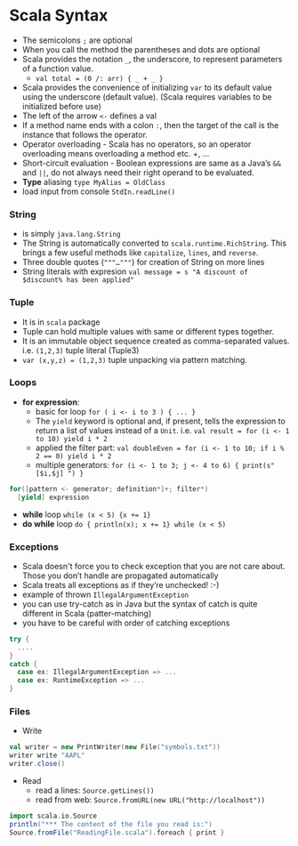 Scala Syntax
==============

- The semicolons `;` are optional
- When you call the method the parentheses and dots are optional
- Scala provides the notation `_`, the underscore, to represent parameters of a function value.
  - `val total = (0 /: arr) { _ + _ }`
- Scala provides the convenience of initializing `var` to its default value using the underscore (default value). (Scala requires variables to be initialized before use)
- The left of the arrow `<-` defines a val
- If a method name ends with a colon `:`, then the target of the call is the instance that follows the operator.
- Operator overloading - Scala has no operators, so an operator overloading means overloading a method etc. +, ...
- Short-circuit evaluation - Boolean expressions are same as a Java’s `&&` and `||`, do not always need their right operand to be evaluated.
- **Type** aliasing `type MyAlias = OldClass`
- load input from console `StdIn.readLine()`

### String
- is simply `java.lang.String`
- The String is automatically converted to `scala.runtime.RichString`. This brings a few useful methods like `capitalize`, `lines`, and `reverse`.
- Three double quotes (`"""…"""`) for creation of String on more lines
- String literals with expresion `val message = s "A discount of $discount% has been applied"`

### Tuple
- It is in `scala` package
- Tuple can hold multiple values with same or different types together.
- It is an immutable object sequence created as comma-separated values. i.e. `(1,2,3)` tuple literal (Tuple3)
- `var (x,y,z) = (1,2,3)` tuple unpacking via pattern matching.

### Loops
- **for expression**:
  - basic for loop `for ( i <- i to 3 ) { ... }`
  - The `yield` keyword is optional and, if present, tells the expression to return a list of values instead of a `Unit`. i.e. `val result = for (i <- 1 to 10) yield i * 2`
  - applied the filter part: `val doubleEven = for (i <- 1 to 10; if i % 2 == 0) yield i * 2`
  - multiple generators: `for (i <- 1 to 3; j <- 4 to 6) { print(s"[$i,$j] ") }`
```scala
for([pattern <- generator; definition*]+; filter*)
  [yield] expression
```
- **while** loop `while (x < 5) {x += 1}`
- **do while** loop `do { println(x); x += 1} while (x < 5)`

### Exceptions
- Scala doesn't force you to check exception that you are not care about. Those you don’t handle are propagated automatically
- Scala treats all exceptions as if they’re unchecked! :-)
- example of thrown `IllegalArgumentException`
- you can use try-catch as in Java but the syntax of catch is quite different in Scala (patter-matching)
- you have to be careful with order of catching exceptions
```scala
try {
  ....	
}
catch {
  case ex: IllegalArgumentException => ...	
  case ex: RuntimeException => ...
}
```


### Files
- Write
```scala
val writer = new PrintWriter(new File("symbols.txt"))
writer write "AAPL"
writer.close()
```
- Read
  - read a lines: `Source.getLines())`
  - read from web: `Source.fromURL(new URL("http://localhost"))`
```scala
import scala.io.Source
println("*** The content of the file you read is:") 	
Source.fromFile("ReadingFile.scala").foreach { print }
```

